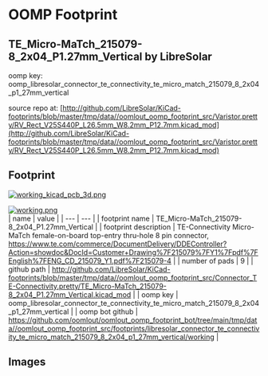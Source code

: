 # OOMP Footprint  
## TE_Micro-MaTch_215079-8_2x04_P1.27mm_Vertical  by LibreSolar  
  
oomp key: oomp_libresolar_connector_te_connectivity_te_micro_match_215079_8_2x04_p1_27mm_vertical  
  
source repo at: [http://github.com/LibreSolar/KiCad-footprints/blob/master/tmp/data//oomlout_oomp_footprint_src/Varistor.pretty/RV_Rect_V25S440P_L26.5mm_W8.2mm_P12.7mm.kicad_mod](http://github.com/LibreSolar/KiCad-footprints/blob/master/tmp/data//oomlout_oomp_footprint_src/Varistor.pretty/RV_Rect_V25S440P_L26.5mm_W8.2mm_P12.7mm.kicad_mod)  
## Footprint  
  
[![working_kicad_pcb_3d.png](working_kicad_pcb_3d_600.png)](working_kicad_pcb_3d.png)  
  
[![working.png](working_600.png)](working.png)  
| name | value | 
| --- | --- | 
| footprint name | TE_Micro-MaTch_215079-8_2x04_P1.27mm_Vertical | 
| footprint description | TE-Connectivity Micro-MaTch female-on-board top-entry thru-hole 8 pin connector, https://www.te.com/commerce/DocumentDelivery/DDEController?Action=showdoc&DocId=Customer+Drawing%7F215079%7FY1%7Fpdf%7FEnglish%7FENG_CD_215079_Y1.pdf%7F215079-4 | 
| number of pads | 9 | 
| github path | http://github.com/LibreSolar/KiCad-footprints/blob/master/tmp/data//oomlout_oomp_footprint_src/Connector_TE-Connectivity.pretty/TE_Micro-MaTch_215079-8_2x04_P1.27mm_Vertical.kicad_mod | 
| oomp key | oomp_libresolar_connector_te_connectivity_te_micro_match_215079_8_2x04_p1_27mm_vertical | 
| oomp bot github | https://github.com/oomlout/oomlout_oomp_footprint_bot/tree/main/tmp/data//oomlout_oomp_footprint_src/footprints/libresolar_connector_te_connectivity_te_micro_match_215079_8_2x04_p1_27mm_vertical/working | 
## Images  
